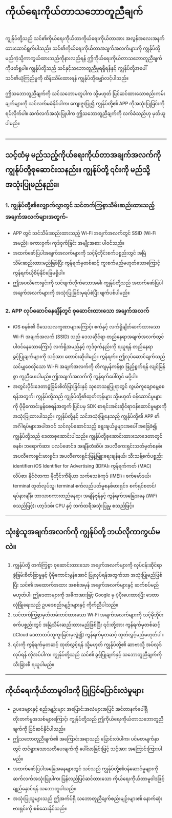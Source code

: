 # ကိုယ်ရေးကိုယ်တာသဘောတူညီချက်
<br>
ကျွန်ုပ်တို့သည် သင်၏ကိုယ်ရေးကိုယ်တာကိုယ်ရေးကိုယ်တာအား အလွန်အလေးအနက်ထားဆောင်ရွက်ပါသည်။ သင်၏ကိုယ်ရေးကိုယ်တာအချက်အလက်များကို ကျွန်ုပ်တို့မည်ကဲ့သို့ကာကွယ်ထားသည်ကိုနားလည်ရန် ဤကိုယ်ရေးကိုယ်တာသဘောတူညီချက်ကိုဖတ်ရှုပါ။ ကျွန်ုပ်တို့သည် သင်နှင့်သဘောတူညီမှုရရှိရန်နှင့် ကျွန်ုပ်တို့အပေါ် သင်၏ယုံကြည်မှုကို ထိန်းသိမ်းထားရန် ကျွန်ုပ်တို့မျှော်လင့်ပါသည်။
<br><br>ဤသဘောတူညီချက်ကို သင်သဘောမတူပါက သို့မဟုတ် ပြင်ဆင်ထားသောစည်းကမ်းချက်များကို သင်လက်မခံနိုင်ပါက၊ ကျေးဇူးပြု၍ ကျွန်ုပ်တို့၏ APP ကိုအသုံးပြုခြင်းကို ရပ်လိုက်ပါ။ ဆက်လက်အသုံးပြုပါက ဤသဘောတူညီချက်ကို လက်ခံသည်ဟု မှတ်ယူပါမည်။
<br><br>

***

## သင့်ထံမှ မည်သည့်ကိုယ်ရေးကိုယ်တာအချက်အလက်ကို ကျွန်ုပ်တို့စုဆောင်းသနည်း။ ကျွန်ုပ်တို့ ၎င်းကို မည်သို့အသုံးပြုမည်နည်း။
### 1. ကျွန်ုပ်တို့၏လျှောက်လွှာတွင် သင်တက်ကြွစွာသိမ်းဆည်းထားသည့် အချက်အလက်များအတွက်-
   - APP တွင် သင်သိမ်းဆည်းထားသည့် Wi-Fi အချက်အလက်တွင် SSID (Wi-Fi အမည်)၊ စကားဝှက်၊ ကုဒ်ဝှက်ခြင်း အမျိုးအစား ပါဝင်သည်။
   - အထက်ဖော်ပြပါအချက်အလက်များကို သင့်မိုဘိုင်းစက်ပစ္စည်းတွင် အမြဲသိမ်းဆည်းထားမည်ဖြစ်ပြီး ကွန်ရက်မှတစ်ဆင့် ကူးစက်မည်မဟုတ်သောကြောင့် ကွန်ရက်ယိုစိမ့်နိုင်ခြေမရှိပါ။
   - ဤအပလီကေးရှင်းကို သင်ဖျက်လိုက်သောအခါ၊ ကျွန်ုပ်တို့သည် အထက်ဖော်ပြပါအချက်အလက်များကို အသုံးပြုခြင်းမှရပ်စဲပြီး ဖျက်ပစ်ပါမည်။


### 2. APP လုပ်ဆောင်နေချိန်တွင် စုဆောင်းထားသော အချက်အလက်
   - iOS စနစ်၏ ဝိသေသလက္ခဏာများကြောင့်၊ စက်နှင့် လက်ရှိချိတ်ဆက်ထားသော Wi-Fi အချက်အလက် (SSID) သည် ဒေသဆိုင်ရာ တည်နေရာအချက်အလက်တွင် ပါဝင်နေသောကြောင့် လက်ရှိအမည်နှင့် ကုဒ်ဝှက်နည်းကို ရယူရန် တည်နေရာခွင့်ပြုချက်များကို သင့်အား တောင်းဆိုပါမည်။ ကွန်ရက်။ ဤလုပ်ဆောင်ချက်သည် သင်မျှဝေလိုသော Wi-Fi အချက်အလက်ကို တိကျမှန်ကန်စွာ ဖြည့်စွက်ရန် လျင်မြန်စွာ ကူညီပေးပါမည်။ ဤအချက်အလက်ကို ကွန်ရက်ပေါ်တွင် မပို့ပါ။
   - အတွင်းပိုင်းဒေတာခွဲခြမ်းစိတ်ဖြာခြင်းနှင့် သုတေသနပြုရာတွင် လွယ်ကူချောမွေ့စေရန်အတွက်၊ ကျွန်ုပ်တို့သည် ကျွန်ုပ်တို့၏ထုတ်ကုန်များ သို့မဟုတ် ဝန်ဆောင်မှုများကို ပိုမိုကောင်းမွန်စေရန်အတွက် ပြင်ပမှ SDK စာရင်းအင်းဆိုင်ရာဝန်ဆောင်မှုများကို အသုံးပြုထားပါသည်။ ကျွန်ုပ်တို့နှင့် သင်အသုံးပြုနေသည့် ကျွန်ုပ်တို့၏ APP ၏ အင်္ဂါရပ်များအပါအဝင် သင်လုပ်ဆောင်သည့် ရွေးချယ်မှုများအပေါ် အခြေခံ၍ ကျွန်ုပ်တို့သည် ဒေတာစုဆောင်းပါသည်။ ကျွန်ုပ်တို့စုဆောင်းထားသောဒေတာတွင် စနစ်၊ ဘရောက်ဆာ၊ ပလပ်ဖောင်း၊ အချိန်တံဆိပ်၊ အပလီကေးရှင်းသတ်မှတ်စနစ်၊ အပလီကေးရှင်းဗားရှင်း၊ အပလီကေးရှင်းဖြန့်ဖြူးရေးချန်နယ်၊ သီးသန့်စက်ပစ္စည်း identifier၊ iOS Identifier for Advertising (IDFA)၊ ကွန်ရက်ကတ် (MAC) လိပ်စာ၊ နိုင်ငံတကာ မိုဘိုင်းကိရိယာ သက်သေခံကုဒ် (IMEI) ၊ စက်မော်ဒယ်၊ terminal ထုတ်လုပ်သူ၊ terminal စက်လည်ပတ်မှုစနစ်ဗားရှင်း၊ စက်ရှင်စတင်/ရပ်နားချိန်၊ ဘာသာစကားတည်နေရာ၊ အချိန်ဇုန်နှင့် ကွန်ရက်အခြေအနေ (WiFi စသည်ဖြင့်)၊ ဟာ့ဒ်ဒစ်၊ CPU နှင့် ဘက်ထရီအသုံးပြုမှု စသည်ဖြင့်။

 

***
## သုံးစွဲသူအချက်အလက်ကို ကျွန်ုပ်တို့ ဘယ်လိုကာကွယ်မလဲ။
   1. ကျွန်ုပ်တို့ တက်ကြွစွာ စုဆောင်းထားသော အချက်အလက်များကို လုပ်ငန်းဆိုင်ရာ ခွဲခြမ်းစိတ်ဖြာမှုနှင့် ပိုမိုကောင်းမွန်အောင် ပြုလုပ်ရန်အတွက်သာ အသုံးပြုမည်ဖြစ်ပြီး သင်၏ အထောက်အထား အစစ်အမှန် အချက်အလက်များနှင့် ဆက်စပ်မည်မဟုတ်ပါ၊ ဤဒေတာများကို အဓိကအားဖြင့် Google မှ ပံ့ပိုးပေးထားပြီး ဒေတာလုံခြုံရေးသည် ဥပဒေစည်းမျဉ်းများနှင့် ကိုက်ညီပါသည်။
   2. သင်တက်ကြွစွာမှတ်တမ်းတင်ထားသော Wi-Fi အချက်အလက်များကို သင့်မိုဘိုင်းစက်ပစ္စည်းတွင် အမြဲသိမ်းဆည်းထားမည်ဖြစ်ပြီး ၎င်းတို့အား ကွန်ရက်မှတစ်ဆင့် (iCloud ဒေတာထပ်တူကူးခြင်းမှလွဲ၍) ကွန်ရက်မှတဆင့် ထုတ်လွှင့်မည်မဟုတ်ပါ။
   3. ၎င်းကို ကွန်ရက်မှတဆင့် ထုတ်လွှင့်ရန် သို့မဟုတ် ကျွန်ုပ်တို့၏ ဆာဗာသို့ အပ်လုဒ်လုပ်ရန် လိုအပ်ပါက၊ ကျွန်ုပ်တို့သည် သင်၏ ခွင့်ပြုချက်နှင့် သဘောတူညီချက်ကို သီးခြားစီ ရယူပါမည်။
***

## ကိုယ်ရေးကိုယ်တာမူဝါဒကို ပြုပြင်ပြောင်းလဲမှုများ
   - ဥပဒေများနှင့် စည်းမျဉ်းများ အပြောင်းအလဲများအပြင် အင်တာနက်ပေါ်ရှိ တိုးတက်မှုအသစ်များကြောင့်၊ ကျွန်ုပ်တို့သည် ဤကိုယ်ရေးကိုယ်တာသဘောတူညီချက်ကို ပြင်ဆင်နိုင်ပါသည်။
   - ဤသဘောတူညီချက်၏ အကြောင်းအရာသည် ပြောင်းလဲပါက၊ ပင်မစာမျက်နှာတွင် ထင်ရှားသောသတိပေးချက်ကို ပေါ်လာခြင်းဖြင့် သင့်အား အကြောင်းကြားပါမည်။
   - အထက်ဖော်ပြပါအခြေအနေများတွင် သင်သည် ကျွန်ုပ်တို့၏ဝန်ဆောင်မှုများကို ဆက်လက်အသုံးပြုပါက၊ ပြန်လည်ပြင်ဆင်ထားသော ကိုယ်ရေးကိုယ်တာမူဝါဒဖြင့် ချည်နှောင်ရန် သဘောတူပါသည်။
   - အသုံးပြုသူများသည် ဤအက်ပ်ရှိ သဘောတူညီချက်စည်းမျဉ်းများ၏ နောက်ဆုံးဗားရှင်းကို စစ်ဆေးနိုင်သည်။
